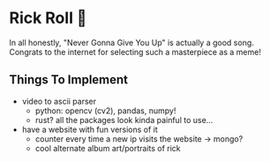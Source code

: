 # Rick Roll :microphone:

In all honestly, "Never Gonna Give You Up" is actually a good song.
Congrats to the internet for selecting such a masterpiece as a meme!

## Things To Implement

- video to ascii parser
  - python: opencv (cv2), pandas, numpy!
  - rust? all the packages look kinda painful to use...
- have a website with fun versions of it
  - counter every time a new ip visits the website -> mongo?
  - cool alternate album art/portraits of rick